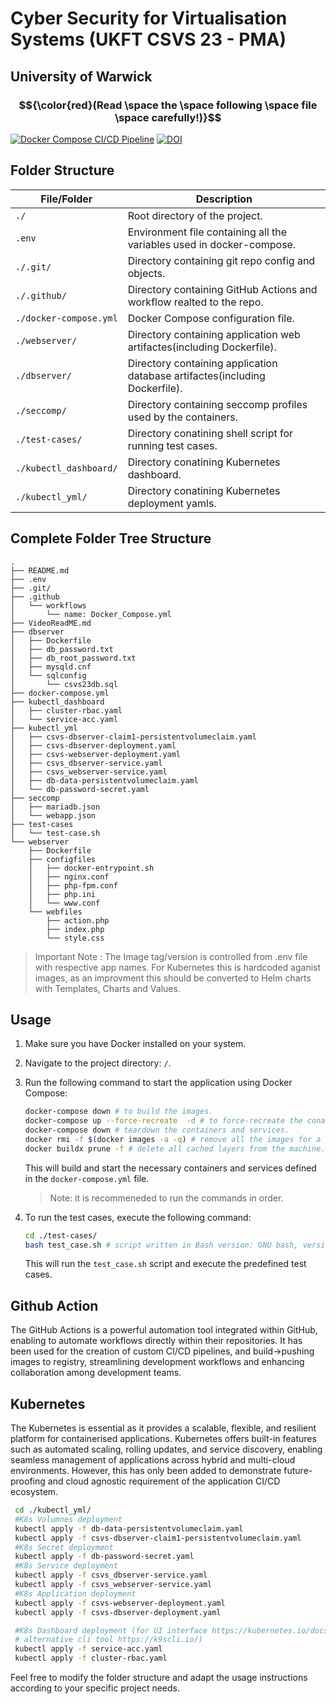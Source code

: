 # Cyber Security for Virtualisation Systems (UKFT CSVS 23 - PMA)
## University of Warwick 
### $${\color{red}(Read \space the \space following \space file \space carefully!)}$$ 

[![Docker Compose CI/CD Pipeline](https://github.com/the-ancient-one/container-security/actions/workflows/name:%20Docker_Compose.yml/badge.svg?branch=main)](https://github.com/the-ancient-one/container-security/actions/workflows/name:%20Docker_Compose.yml) [![DOI](https://zenodo.org/badge/DOI/10.5281/zenodo.13341688.svg)](https://doi.org/10.5281/zenodo.13341688)

## Folder Structure

| File/Folder        | Description                                |
| ------------------ | ------------------------------------------ |
| `./`                | Root directory of the project.             |
| `.env`                | Environment file containing all the variables used in docker-compose.             |
| `./.git/`                | Directory containing git repo config and objects.             |
| `./.github/`                | Directory containing GitHub Actions and workflow realted to the repo.             |
| `./docker-compose.yml` | Docker Compose configuration file.         |
| `./webserver/`    | Directory containing application web artifactes(including Dockerfile).       |
| `./dbserver/`    | Directory containing application database artifactes(including Dockerfile).        |
| `./seccomp/`    | Directory containing seccomp profiles used by the containers.        |
| `./test-cases/`    | Directory conatining shell script for running test cases.        |
| `./kubectl_dashboard/`    | Directory conatining Kubernetes dashboard.        |
| `./kubectl_yml/`    | Directory conatining Kubernetes deployment yamls.        |

## Complete Folder Tree Structure

```
.
├── README.md
├── .env
├── .git/
├── .github
│   └── workflows
│       └── name: Docker_Compose.yml
├── VideoReadME.md
├── dbserver
│   ├── Dockerfile
│   ├── db_password.txt
│   ├── db_root_password.txt
│   ├── mysqld.cnf
│   └── sqlconfig
│       └── csvs23db.sql
├── docker-compose.yml
├── kubectl_dashboard
│   ├── cluster-rbac.yaml
│   └── service-acc.yaml
├── kubectl_yml
│   ├── csvs-dbserver-claim1-persistentvolumeclaim.yaml
│   ├── csvs-dbserver-deployment.yaml
│   ├── csvs-webserver-deployment.yaml
│   ├── csvs_dbserver-service.yaml
│   ├── csvs_webserver-service.yaml
│   ├── db-data-persistentvolumeclaim.yaml
│   └── db-password-secret.yaml
├── seccomp
│   ├── mariadb.json
│   └── webapp.json
├── test-cases
│   └── test-case.sh
└── webserver
    ├── Dockerfile
    ├── configfiles
    │   ├── docker-entrypoint.sh
    │   ├── nginx.conf
    │   ├── php-fpm.conf
    │   ├── php.ini
    │   └── www.conf
    └── webfiles
        ├── action.php
        ├── index.php
        └── style.css
```

> Important Note : The Image tag/version is controlled from .env file with respective app names. For Kubernetes this is hardcoded aganist images, as an improvment this should be converted to Helm charts with Templates, Charts and Values.

## Usage

1. Make sure you have Docker installed on your system.
2. Navigate to the project directory: `/`.
3. Run the following command to start the application using Docker Compose:

    ```bash
    docker-compose down # to build the images.
    docker-compose up --force-recreate  -d # to force-recreate the conatiners and services in detached mode.
    docker-compose down # teardown the containers and services.
    docker rmi -f $(docker images -a -q) # remove all the images for a fresh build.
    docker buildx prune -f # delete all cached layers from the machine.
    ```

    This will build and start the necessary containers and services defined in the `docker-compose.yml` file.
    > Note: it is recommeneded to run the commands in order.

4. To run the test cases, execute the following command:

    ```bash
    cd ./test-cases/
    bash test_case.sh # script written in Bash version: GNU bash, version 5.2.26(1)
    ```

    This will run the `test_case.sh` script and execute the predefined test cases.

## Github Action 

The GitHub Actions is a powerful automation tool integrated within GitHub, enabling to automate workflows directly within their repositories. It has been used for the creation of custom CI/CD pipelines, and build->pushing images to registry, streamlining development workflows and enhancing collaboration among development teams.

## Kubernetes

The Kubernetes is essential as it provides a scalable, flexible, and resilient platform for containerised applications. Kubernetes offers built-in features such as automated scaling, rolling updates, and service discovery, enabling seamless management of applications across hybrid and multi-cloud environments. However, this has only been added to demonstrate future-proofing and cloud agnostic requirement of the application CI/CD ecosystem.

   ```bash
    cd ./kubectl_yml/
    #K8s Volumnes deployment     
    kubectl apply -f db-data-persistentvolumeclaim.yaml
    kubectl apply -f csvs-dbserver-claim1-persistentvolumeclaim.yaml
    #K8s Secret deployment  
    kubectl apply -f db-password-secret.yaml
    #K8s Service deployment  
    kubectl apply -f csvs_dbserver-service.yaml
    kubectl apply -f csvs_webserver-service.yaml
    #K8s Application deployment  
    kubectl apply -f csvs-webserver-deployment.yaml
    kubectl apply -f csvs-dbserver-deployment.yaml

    #K8s Dashboard deployment (for UI interface https://kubernetes.io/docs/tasks/access-application-cluster/web-ui-dashboard/,
    # alternative cli tool https://k9scli.io/) 
    kubectl apply -f service-acc.yaml
    kubectl apply -f cluster-rbac.yaml
   ```


Feel free to modify the folder structure and adapt the usage instructions according to your specific project needs.
